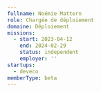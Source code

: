```yaml
---
fullname: Noémie Mattern
role: Chargée de déploiement
domaine: Déploiement
missions:
  - start: 2023-04-12
    end: 2024-02-29
    status: independent
    employer: ''
startups:
  - deveco
memberType: beta
---
```


